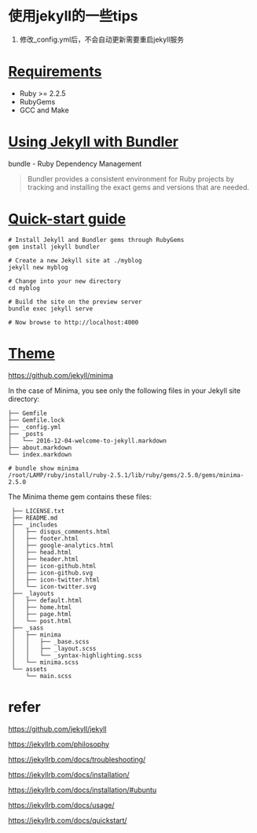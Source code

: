 
# 使用jekyll的一些tips

1. 修改_config.yml后，不会自动更新需要重启jekyll服务


# [Requirements](https://jekyllrb.com/docs/installation/#requirements)

* Ruby >= 2.2.5
* RubyGems
* GCC and Make

# [Using Jekyll with Bundler](https://jekyllrb.com/tutorials/using-jekyll-with-bundler/)

bundle - Ruby Dependency Management

> Bundler provides a consistent environment for Ruby projects by tracking and installing the exact gems and versions that are needed.



# [Quick-start guide](https://jekyllrb.com/docs/quickstart/)
``` 
# Install Jekyll and Bundler gems through RubyGems
gem install jekyll bundler

# Create a new Jekyll site at ./myblog
jekyll new myblog

# Change into your new directory
cd myblog

# Build the site on the preview server
bundle exec jekyll serve

# Now browse to http://localhost:4000
```

# [Theme](https://jekyllrb.com/docs/themes/)

https://github.com/jekyll/minima

In the case of Minima, you see only the following files in your Jekyll site directory:

```
├── Gemfile
├── Gemfile.lock
├── _config.yml
├── _posts
│   └── 2016-12-04-welcome-to-jekyll.markdown
├── about.markdown
└── index.markdown
```

```
# bundle show minima
/root/LAMP/ruby/install/ruby-2.5.1/lib/ruby/gems/2.5.0/gems/minima-2.5.0
```

The Minima theme gem contains these files:

```
 ├── LICENSE.txt
 ├── README.md
 ├── _includes
 │   ├── disqus_comments.html
 │   ├── footer.html
 │   ├── google-analytics.html
 │   ├── head.html
 │   ├── header.html
 │   ├── icon-github.html
 │   ├── icon-github.svg
 │   ├── icon-twitter.html
 │   └── icon-twitter.svg
 ├── _layouts
 │   ├── default.html
 │   ├── home.html
 │   ├── page.html
 │   └── post.html
 ├── _sass
 │   ├── minima
 │   │   ├── _base.scss
 │   │   ├── _layout.scss
 │   │   └── _syntax-highlighting.scss
 │   └── minima.scss
 └── assets
     └── main.scss
```


# refer

https://github.com/jekyll/jekyll

https://jekyllrb.com/philosophy

https://jekyllrb.com/docs/troubleshooting/

https://jekyllrb.com/docs/installation/

https://jekyllrb.com/docs/installation/#ubuntu

https://jekyllrb.com/docs/usage/

https://jekyllrb.com/docs/quickstart/




